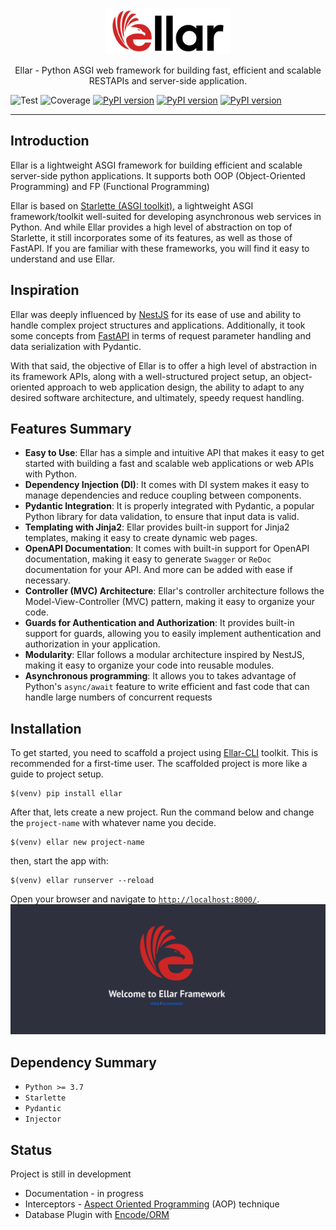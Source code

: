 <p align="center">
  <a href="#" target="blank"><img src="img/EllarLogoB.png" width="200" alt="Ellar Logo" /></a>
</p>

<p align="center"> Ellar - Python ASGI web framework for building fast, efficient and scalable RESTAPIs and server-side application. </p>

![Test](https://github.com/eadwinCode/ellar/actions/workflows/test_full.yml/badge.svg)
![Coverage](https://img.shields.io/codecov/c/github/eadwinCode/ellar)
[![PyPI version](https://badge.fury.io/py/ellar.svg)](https://badge.fury.io/py/ellar)
[![PyPI version](https://img.shields.io/pypi/v/ellar.svg)](https://pypi.python.org/pypi/ellar)
[![PyPI version](https://img.shields.io/pypi/pyversions/ellar.svg)](https://pypi.python.org/pypi/ellar)

---
## **Introduction**
Ellar is a lightweight ASGI framework for building efficient and scalable server-side python applications.
It supports both OOP (Object-Oriented Programming) and FP (Functional Programming)

Ellar is based on [Starlette (ASGI toolkit)](https://www.starlette.io/), a lightweight ASGI framework/toolkit well-suited for developing asynchronous web services in Python. 
And while Ellar provides a high level of abstraction on top of Starlette, it still incorporates some of its features, as well as those of FastAPI. 
If you are familiar with these frameworks, you will find it easy to understand and use Ellar.

## **Inspiration**
Ellar was deeply influenced by [NestJS](https://docs.nestjs.com/) for its ease of use and ability to handle complex project structures and applications. 
Additionally, it took some concepts from [FastAPI](https://fastapi.tiangolo.com/) in terms of request parameter handling and data serialization with Pydantic. 

With that said, the objective of Ellar is to offer a high level of abstraction in its framework APIs, along with a well-structured project setup, an object-oriented approach to web application design, 
the ability to adapt to any desired software architecture, and ultimately, speedy request handling.


## **Features Summary**

- **Easy to Use**: Ellar has a simple and intuitive API that makes it easy to get started with building a fast and scalable web applications or web APIs with Python.
- **Dependency Injection (DI)**: It comes with DI system makes it easy to manage dependencies and reduce coupling between components.
- **Pydantic Integration**: It is properly integrated with Pydantic, a popular Python library for data validation, to ensure that input data is valid.
- **Templating with Jinja2**: Ellar provides built-in support for Jinja2 templates, making it easy to create dynamic web pages.
- **OpenAPI Documentation**: It comes with built-in support for OpenAPI documentation, making it easy to generate `Swagger` or `ReDoc` documentation for your API. And more can be added with ease if necessary.
- **Controller (MVC) Architecture**: Ellar's controller architecture follows the Model-View-Controller (MVC) pattern, making it easy to organize your code.
- **Guards for Authentication and Authorization**: It provides built-in support for guards, allowing you to easily implement authentication and authorization in your application.
- **Modularity**: Ellar follows a modular architecture inspired by NestJS, making it easy to organize your code into reusable modules.
- **Asynchronous programming**: It allows you to takes advantage of Python's `async/await` feature to write efficient and fast code that can handle large numbers of concurrent requests

## **Installation**
To get started, you need to scaffold a project using [Ellar-CLI](https://eadwincode.github.io/ellar-cli/) toolkit. This is recommended for a first-time user.
The scaffolded project is more like a guide to project setup.

```shell
$(venv) pip install ellar
```

After that, lets create a new project. 
Run the command below and change the `project-name` with whatever name you decide.
```shell
$(venv) ellar new project-name
```

then, start the app with:
```shell
$(venv) ellar runserver --reload
```

Open your browser and navigate to [`http://localhost:8000/`](http://localhost:8000/).
![Swagger UI](img/ellar_framework.png)

## **Dependency Summary**
- `Python >= 3.7`
- `Starlette`
- `Pydantic`
- `Injector`

## **Status**

Project is still in development

- Documentation - in progress
- Interceptors  -  [Aspect Oriented Programming](https://en.wikipedia.org/wiki/Aspect-oriented_programming) (AOP) technique
- Database Plugin with [Encode/ORM](https://github.com/encode/orm)
